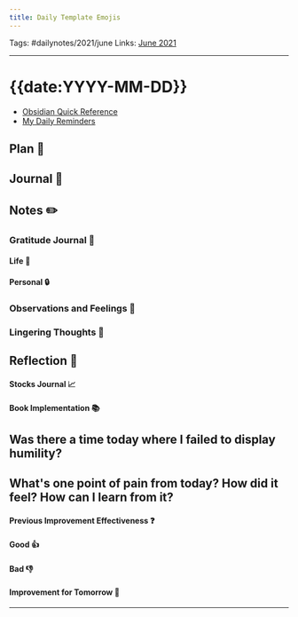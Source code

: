 ```yaml
---
title: Daily Template Emojis
---
```

Tags: #dailynotes/2021/june
Links: [June 2021](None)
___
# {{date:YYYY-MM-DD}} 
- [Obsidian Quick Reference](out/obsidian-quick-reference.md)
- [My Daily Reminders](out/my-daily-reminders.md)
## Plan 📅
## Journal 📑
## Notes ✏️
### Gratitude Journal 🙏
#### Life 🍃
#### Personal 🔒
### Observations and Feelings 🤪
### Lingering Thoughts 🦋
## Reflection 🤔
#### Stocks Journal 📈
#### Book Implementation 📚
**Was there a time today where I failed to display humility?**
- 

**What's one point of pain from today? How did it feel? How can I learn from it?**
- 

#### Previous Improvement Effectiveness ❓
#### Good 👍
#### Bad 👎
#### Improvement for Tomorrow 💪

___